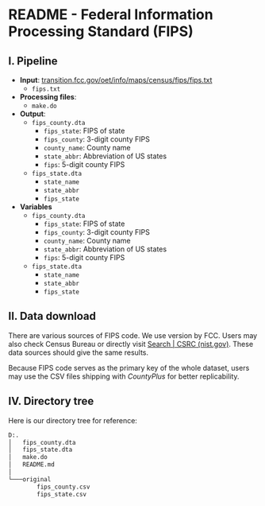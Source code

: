 # README - Federal Information Processing Standard (FIPS)

## I. Pipeline

* **Input**: [transition.fcc.gov/oet/info/maps/census/fips/fips.txt](https://transition.fcc.gov/oet/info/maps/census/fips/fips.txt)
    * `fips.txt`
* **Processing files**:
    * `make.do`
* **Output**: 
    * `fips_county.dta`
        * `fips_state`: FIPS of state
        * `fips_county`: 3-digit county FIPS
        * `county_name`: County name
        * `state_abbr`: Abbreviation of US states
        * `fips`: 5-digit county FIPS
    * `fips_state.dta`
        * `state_name`
        * `state_abbr`
        * `fips_state`
* **Variables**
    * `fips_county.dta`
        * `fips_state`: FIPS of state
        * `fips_county`: 3-digit county FIPS
        * `county_name`: County name
        * `state_abbr`: Abbreviation of US states
        * `fips`: 5-digit county FIPS
    * `fips_state.dta`
        * `state_name`
        * `state_abbr`
        * `fips_state`

## II. Data download

There are various sources of FIPS code. We use version by FCC. Users may also check Census Bureau or directly visit [Search | CSRC (nist.gov)](https://csrc.nist.gov/publications/fips). These data sources should give the same results.

Because FIPS code serves as the primary key of the whole dataset, users may use the CSV files shipping with _CountyPlus_ for better replicability.

## IV. Directory tree

Here is our directory tree for reference:

```cmd
D:.
│   fips_county.dta
│   fips_state.dta
│   make.do
│   README.md
│
└───original
        fips_county.csv
        fips_state.csv
```

